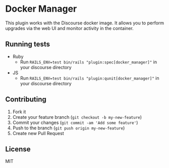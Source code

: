# Docker Manager

This plugin works with the Discourse docker image. It allows you to perform upgrades via the web UI and monitor activity in the container.

## Running tests

- Ruby
  - Run `RAILS_ENV=test bin/rails "plugin:spec[docker_manager]"` in your discourse directory
- JS
  - Run `RAILS_ENV=test bin/rails "plugin:qunit[docker_manager]"` in your discourse directory

## Contributing

1. Fork it
2. Create your feature branch (`git checkout -b my-new-feature`)
3. Commit your changes (`git commit -am 'Add some feature'`)
4. Push to the branch (`git push origin my-new-feature`)
5. Create new Pull Request

## License

MIT
